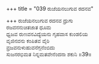 +++
title = "039 ರುಜೆಯನಲುಗುವ ರದನವ"

+++
ರುಜೆಯನಲುಗುವ ರದನವ ದ್ರುಗು  
ರಜವನನುಚಿತಜಾತ ಧೂಮ  
ಧ್ವಜವ ರುಣವನವಿದ್ಯೆಯನು ಗೃಹವಾಸ ಕುಂಡಲಿಯ   
ವೃಜಿನವನು ಕಂಪಿತವ ವೈರಿ  
ವ್ರಜವನುಳುಹುವನೆಗ್ಗನೆಂಬಿದು  
ಸುಜನರಭಿಮತ ನಿನ್ನಮತವೇನೆಂದನಾ ಶಕುನಿ    ॥39॥